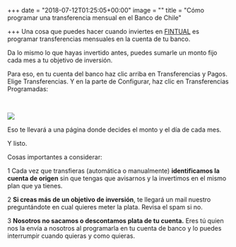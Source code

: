 +++
date = "2018-07-12T01:25:05+00:00"
image = ""
title = "Cómo programar una transferencia mensual en el Banco de Chile"

+++
Una cosa que puedes hacer cuando inviertes en [FINTUAL](http://www.fintual.com) es programar transferencias mensuales en la cuenta de tu banco.<br>

Da lo mismo lo que hayas invertido antes, puedes sumarle un monto fijo cada mes a tu objetivo de inversión.<br>

Para eso, en tu cuenta del banco haz clic arriba en Transferencias y Pagos. Elige Transferencias. Y en la parte de Configurar, haz clic en Transferencias Programadas:

<br>

![](https://cdn-images-1.medium.com/max/800/1\*rBvj3KsEU3SE9ZbWyEnGLQ.png)

Eso te llevará a una página donde decides el monto y el día de cada mes. 

Y listo.

Cosas importantes a considerar:

1 Cada vez que transfieras (automática o manualmente) **identificamos la cuenta de origen** sin que tengas que avisarnos y la invertimos en el mismo plan que ya tienes.

2 **Si creas más de un objetivo de inversión**, te llegará un mail nuestro preguntándote en cual quieres meter la plata. Revisa el spam si no.

3 **Nosotros no sacamos o descontamos plata de tu cuenta.** Eres tú quien nos la envía a nosotros al programarla en tu cuenta de banco y lo puedes interrumpir cuando quieras y como quieras.